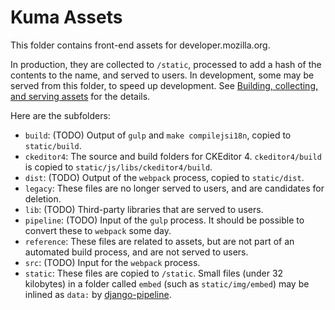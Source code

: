 Kuma Assets
===========
This folder contains front-end assets for developer.mozilla.org.

In production, they are collected to ``/static``, processed to add
a hash of the contents to the name, and served to users.
In development, some may be served from this folder, to speed up
development. See
[Building, collecting, and serving assets](https://kuma.readthedocs.io/en/latest/assets.html)
for the details.

Here are the subfolders:

* `build`: (TODO) Output of ``gulp`` and ``make compilejsi18n``, copied to
  ``static/build``.
* `ckeditor4`: The source and build folders for CKEditor 4.
  ``ckeditor4/build`` is copied to ``static/js/libs/ckeditor4/build``.
* `dist`: (TODO) Output of the ``webpack`` process, copied to ``static/dist``.
* `legacy`: These files are no longer served to users, and are candidates
  for deletion.
* `lib`: (TODO) Third-party libraries that are served to users.
* `pipeline`: (TODO) Input of the ``gulp`` process. It should be possible to
  convert these to ``webpack`` some day.
* `reference`: These files are related to assets, but are not part of an
  automated build process, and are not served to users.
* `src`: (TODO) Input for the ``webpack`` process.
* `static`: These files are copied to ``/static``. Small files (under 32
  kilobytes) in a folder called `embed` (such as `static/img/embed`) may be
  inlined as ``data:`` by
  [django-pipeline](https://django-pipeline.readthedocs.io/en/latest/configuration.html#embedding-fonts-and-images).
